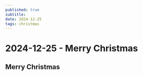 ```yaml
---
published: true
subtitle: 
date: 2024-12-25
tags: christmas
---
```


# 2024-12-25 - Merry Christmas

## Merry Christmas

